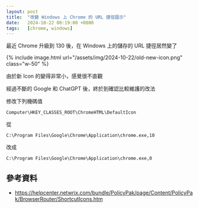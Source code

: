 ```yaml
---
layout: post
title:  "改變 Windows 上 Chrome 的 URL 捷徑圖示"
date:   2024-10-22 00:19:00 +0800
tags:   [chrome, windows]
---
```


最近 Chrome 升級到 130 後，在 Windows 上的儲存的 URL 捷徑居然變了

{% include image.html url="/assets/img/2024-10-22/old-new-icon.png" class="w-50" %}

<!--more-->

由於新 Icon 的變得非常小，感覺很不直觀

經過不斷的 Google 和 ChatGPT 後，終於到確認比較維護的改法

修改下列機碼值
```
Computer\HKEY_CLASSES_ROOT\ChromeHTML\DefaultIcon
```

從
```
C:\Program Files\Google\Chrome\Application\chrome.exe,10
```

改成
```
C:\Program Files\Google\Chrome\Application\chrome.exe,0
```

## 參考資料
* <a href="https://helpcenter.netwrix.com/bundle/PolicyPak/page/Content/PolicyPak/BrowserRouter/ShortcutIcons.htm" target="_blank" rel="noopener">https://helpcenter.netwrix.com/bundle/PolicyPak/page/Content/PolicyPak/BrowserRouter/ShortcutIcons.htm</a>
